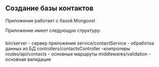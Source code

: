 ## Создание базы контактов

Приложение работает с базой Mongoost

Приложение имеет следующую структуру:
### 

bin/server - сервер приложения
service/contactService - обработка данных из БД
controllers/contactsController -контролеры
routes/api/contacts - основные маршруты
middlewares/validation - основная валидация

